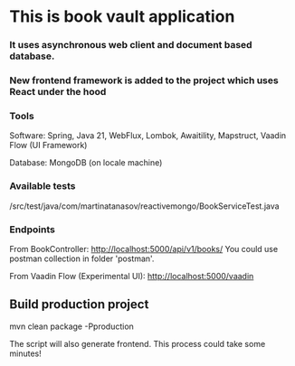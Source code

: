 # This is book vault application

### It uses asynchronous web client and document based database.

### New frontend framework is added to the project which uses React under the hood

### Tools

Software: Spring, Java 21, WebFlux, Lombok, Awaitility, Mapstruct, Vaadin Flow (UI Framework)

Database: MongoDB (on locale machine)

### Available tests

/src/test/java/com/martinatanasov/reactivemongo/BookServiceTest.java

### Endpoints

From BookController: <a href="http://localhost:5000/api/v1/books/">http://localhost:5000/api/v1/books/</a>
You could use postman collection in folder 'postman'.

From Vaadin Flow (Experimental UI): <a href="http://localhost:5000/vaadin">http://localhost:5000/vaadin</a>

## Build production project

mvn clean package -Pproduction

The script will also generate frontend. This process could take some minutes!